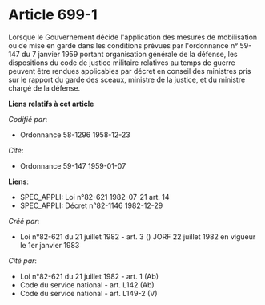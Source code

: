 # Article 699-1

Lorsque le Gouvernement décide l'application des mesures de mobilisation ou de mise en garde dans les conditions prévues par
l'ordonnance n° 59-147 du 7 janvier 1959 portant organisation générale de la défense, les dispositions du code de justice
militaire relatives au temps de guerre peuvent être rendues applicables par décret en conseil des ministres pris sur le
rapport du garde des sceaux, ministre de la justice, et du ministre chargé de la défense.

**Liens relatifs à cet article**

_Codifié par_:

  - Ordonnance 58-1296 1958-12-23

_Cite_:

  - Ordonnance 59-147 1959-01-07

**Liens**:

  - SPEC_APPLI: Loi n°82-621 1982-07-21 art. 14
  - SPEC_APPLI: Décret n°82-1146 1982-12-29

_Créé par_:

  - Loi n°82-621 du 21 juillet 1982 - art. 3 () JORF 22 juillet 1982 en vigueur le 1er janvier 1983

_Cité par_:

  - Loi n°82-621 du 21 juillet 1982 - art. 1 (Ab)
  - Code du service national - art. L142 (Ab)
  - Code du service national - art. L149-2 (V)
